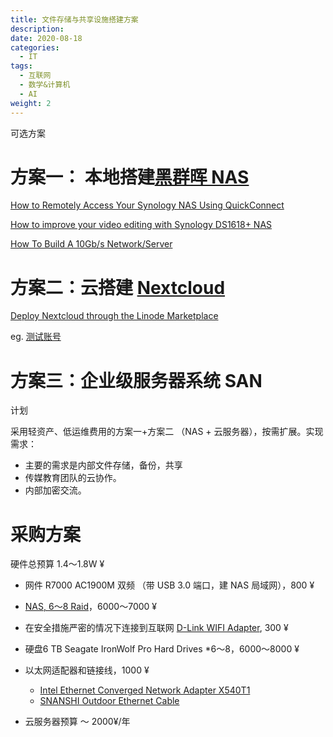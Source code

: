 ```yaml
---
title: 文件存储与共享设施搭建方案
description: 
date: 2020-08-18
categories:
  - IT
tags:
  - 互联网
  - 数学&计算机
  - AI
weight: 2
---
```




可选方案

# 方案一： 本地搭建[黑群晖 NAS](https://www.synology.com/)

[How to Remotely Access Your Synology NAS Using QuickConnect](https://www.howtogeek.com/346744/how-to-remotely-access-your-synology-nas-using-quickconnect/)

[How to improve your video editing with Synology DS1618+ NAS](https://www.youtube.com/watch?v=4jgEHyx3Kp0)

[How To Build A 10Gb/s Network/Server](https://www.youtube.com/watch?v=RGVPeB98zWI)



# 方案二：云搭建 [Nextcloud](https://www.linode.com/marketplace/apps/linode/nextcloud/)

[Deploy Nextcloud through the Linode Marketplace](https://www.linode.com/docs/platform/one-click/how-to-deploy-nextcloud-with-one-click-apps/)

eg. [测试账号](http://snowy-summer-bqvz1h97wc.ploi.link/)



# 方案三：企业级服务器系统 SAN


计划

采用轻资产、低运维费用的方案一+方案二 （NAS + 云服务器），按需扩展。实现需求：

* 主要的需求是内部文件存储，备份，共享
* 传媒教育团队的云协作。
* 内部加密交流。



# 采购方案

硬件总预算 1.4～1.8W ¥

* 网件 R7000 AC1900M 双频 （带 USB 3.0 端口，建 NAS 局域网），800 ¥

* [NAS, 6～8 Raid](https://www.amazon.com/gp/product/B07CR8RZYY/ref=as_li_qf_asin_il_tl?ie=UTF8&tag=saradiet0d-20&creative=9325&linkCode=as2&creativeASIN=B07CR8RZYY&linkId=e0b59bc0eb55bb971fc15060bb75e841)，6000～7000 ¥

* 在安全措施严密的情况下连接到互联网 [D-Link WIFI Adapter](https://vtudio.com/a/?a=d-link+ac1200), 300 ¥

* 硬盘6 TB Seagate IronWolf Pro Hard Drives *6～8，6000～8000 ¥

* 以太网适配器和链接线，1000 ¥
  - [Intel Ethernet Converged Network Adapter X540T1](https://www.intel.com/content/www/us/en/products/sku/58953/intel-ethernet-converged-network-adapter-x540t1/specifications.html) 
  - [SNANSHI Outdoor Ethernet Cable](https://www.amazon.com/gp/product/B071CJV1C1/ref=oh_aui_detailpage_o04_s02?ie=UTF8&psc=1&tag=fstoppers-20&pldnSite=1) 

* 云服务器预算 ～ 2000¥/年

